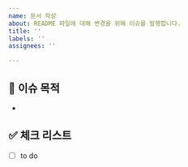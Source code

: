 ```yaml
---
name: 문서 작성
about: README 파일에 대해 변경을 위해 이슈를 발행합니다.
title: ''
labels: ''
assignees: ''

---
```


## 📄 이슈 목적

<!-- 이슈 내용 요약 설명 -->
- 

## ✅ 체크 리스트

- [ ] to do
